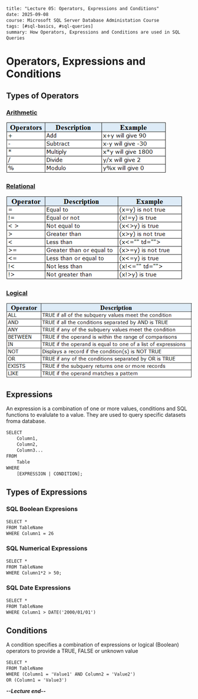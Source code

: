 ```
title: "Lecture 05: Operators, Expressions and Conditions"
date: 2025-09-08
course: Microsoft SQL Server Database Administation Course
tags: [#sql-basics, #sql-queries]
summary: How Operators, Expressions and Conditions are used in SQL Queries
```
# Operators, Expressions and Conditions 

## Types of Operators
### <u>Arithmetic</u>
![image](../../images-diagrams/sql-arithmetic-operators.png)
### <u>Relational</u>
![image](../../images-diagrams/sql-relational-operators.png)
### <u>Logical</u>
![image](../../images-diagrams/sql-logical-operators.png)

## Expressions

An expression is a  combination of one or more values, conditions and SQL functions to evalulate to a value. They are used to query specific datasets froma database.

```
SELECT
    Column1,
    Column2,
    Column3...
FROM
    Table
WHERE
    [EXPRESSION | CONDITION];
```

## Types of Expressions

### SQL Boolean Expresions

```
SELECT *
FROM TableName
WHERE Column1 = 26
```
### SQL Numerical Expressions
```
SELECT *
FROM TableName
WHERE Column1*2 > 50;
```

### SQL Date Expressions

```
SELECT *
FROM TableName
WHERE Column1 > DATE('2000/01/01')
```

## Conditions

A condition specifies a combination of expressions or logical (Boolean) operators to provide a TRUE, FALSE or unknown value 

```
SELECT *
FROM TableName
WHERE (Column1 = 'Value1' AND Column2 = 'Value2')
OR (Column1 = 'Value3')
```
***--Lecture end--***